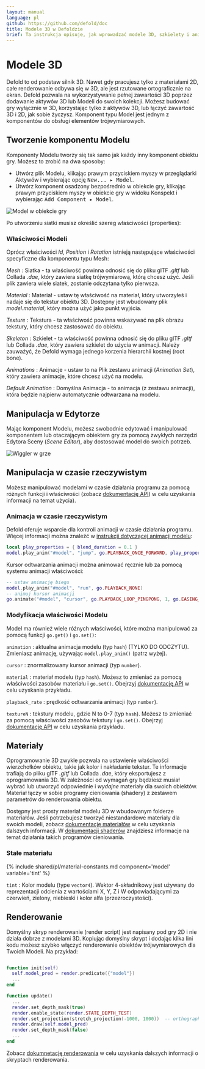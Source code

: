 ```yaml
---
layout: manual
language: pl
github: https://github.com/defold/doc
title: Modele 3D w Defoldzie
brief: Ta instrukcja opisuje, jak wprowadzać modele 3D, szkielety i animacje do gry.
---
```


# Modele 3D

Defold to od podstaw silnik 3D. Nawet gdy pracujesz tylko z materiałami 2D, całe renderowanie odbywa się w 3D, ale jest rzutowane ortograficznie na ekran. Defold pozwala na wykorzystywanie pełnej zawartości 3D poprzez dodawanie aktywów 3D lub Modeli do swoich kolekcji. Możesz budować gry wyłącznie w 3D, korzystając tylko z aktywów 3D, lub łączyć zawartość 3D i 2D, jak sobie życzysz. Komponent typu Model jest jednym z komponentów do obsługi elementów trójwymiarowych.

## Tworzenie komponentu Modelu

Komponenty Modelu tworzy się tak samo jak każdy inny komponent obiektu gry. Możesz to zrobić na dwa sposoby:

- Utwórz plik Modelu, klikając prawym przyciskiem myszy w przeglądarki Aktywów i wybierając opcję <kbd>New... ▸ Model</kbd>.
- Utwórz komponent osadzony bezpośrednio w obiekcie gry, klikając prawym przyciskiem myszy w obiekcie gry w widoku Konspekt i wybierając <kbd>Add Component ▸ Model</kbd>.

![Model w obiekcie gry](/manuals/images/model/model.png)

Po utworzeniu siatki musisz określić szereg właściwości (properties):

### Właściwości Modeli

Oprócz właściwości *Id*, *Position* i *Rotation* istnieją następujące właściwości specyficzne dla komponentu typu Mesh:

*Mesh*
: Siatka - ta właściwość powinna odnosić się do pliku glTF *.gltf* lub Collada *.dae*, który zawiera siatkę trójwymiarową, którą chcesz użyć. Jeśli plik zawiera wiele siatek, zostanie odczytana tylko pierwsza.

*Material*
: Materiał - ustaw tę właściwość na materiał, który utworzyłeś i nadaje się do tekstur obiektu 3D. Dostępny jest wbudowany plik *model.material*, który można użyć jako punkt wyjścia.

*Texture*
: Tekstura - ta właściwość powinna wskazywać na plik obrazu tekstury, który chcesz zastosować do obiektu.

*Skeleton*
: Szkielet - ta właściwość powinna odnosić się do pliku glTF *.gltf* lub Collada *.dae*, który zawiera szkielet do użycia w animacji. Należy zauważyć, że Defold wymaga jednego korzenia hierarchii kostnej (root bone).

*Animations*
: Animacje - ustaw to na Plik zestawu animacji (*Animation Set*), który zawiera animacje, które chcesz użyć na modelu.

*Default Animation*
: Domyślna Animacja - to animacja (z zestawu animacji), która będzie najpierw automatycznie odtwarzana na modelu.

## Manipulacja w Edytorze

Mając komponent Modelu, możesz swobodnie edytować i manipulować komponentem lub otaczającym obiektem gry za pomocą zwykłych narzędzi Edytora Sceny (*Scene Editor*), aby dostosować model do swoich potrzeb.

![Wiggler w grze](/manuals/images/model/ingame.png)

## Manipulacja w czasie rzeczywistym

Możesz manipulować modelami w czasie działania programu za pomocą różnych funkcji i właściwości (zobacz [dokumentację API](/ref/model/)) w celu uzyskania informacji na temat użycia).

### Animacja w czasie rzeczywistym

Defold oferuje wsparcie dla kontroli animacji w czasie działania programu. Więcej informacji można znaleźć w [instrukcji dotyczącej animacji modelu](/pl/manuals/model-animation):

```lua
local play_properties = { blend_duration = 0.1 }
model.play_anim("#model", "jump", go.PLAYBACK_ONCE_FORWARD, play_properties)
```

Kursor odtwarzania animacji można animować ręcznie lub za pomocą systemu animacji właściwości:

```lua
-- ustaw animację biegu
model.play_anim("#model", "run", go.PLAYBACK_NONE)
-- animuj kursor animacji
go.animate("#model", "cursor", go.PLAYBACK_LOOP_PINGPONG, 1, go.EASING_LINEAR, 10)
```

### Modyfikacja właściwości Modelu

Model ma również wiele różnych właściwości, które można manipulować za pomocą funkcji `go.get()` i `go.set()`:

`animation`
: aktualna animacja modelu (typ `hash`) (TYLKO DO ODCZYTU). Zmieniasz animację, używając `model.play_anim()` (patrz wyżej).

`cursor`
: znormalizowany kursor animacji (typ `number`).

`material`
: materiał modelu (typ `hash`). Możesz to zmieniać za pomocą właściwości zasobów materiału i `go.set()`. Obejrzyj [dokumentację API](/ref/model/#material) w celu uzyskania przykładu.

`playback_rate`
: prędkość odtwarzania animacji (typ `number`).

`textureN`
: tekstury modelu, gdzie N to 0-7 (typ `hash`). Możesz to zmieniać za pomocą właściwości zasobów tekstury i `go.set()`. Obejrzyj [dokumentację API](/ref/model/#textureN) w celu uzyskania przykładu.

## Materiały

Oprogramowanie 3D zwykle pozwala na ustawienie właściwości wierzchołków obiektu, takie jak kolor i nakładanie tekstur. Te informacje trafiają do pliku glTF *.gltf* lub Collada *.dae*, który eksportujesz z oprogramowania 3D. W zależności od wymagań gry będziesz musiał wybrać lub utworzyć odpowiednie i _wydajne_ materiały dla swoich obiektów. Materiał łączy w sobie programy cieniowania (shadery) z zestawem parametrów do renderowania obiektu.

Dostępny jest prosty materiał modelu 3D w wbudowanym folderze materiałów. Jeśli potrzebujesz tworzyć niestandardowe materiały dla swoich modeli, zobacz [dokumentację materiałów](/manuals/material) w celu uzyskania dalszych informacji. W [dokumentacji shaderów](/manuals/shader) znajdziesz informacje na temat działania takich programów cieniowania.

### Stałe materiału

{% include shared/pl/material-constants.md component='model' variable='tint' %}

`tint`
: Kolor modelu (type `vector4`). Wektor 4-składnikowy jest używany do reprezentacji odcienia z wartościami X, Y, Z i W odpowiadającymi za czerwień, zielony, niebieski i kolor alfa (przezroczystości).

## Renderowanie

Domyślny skryp renderowanie (render script) jest napisany pod gry 2D i nie działa dobrze z modelami 3D. Kopiując domyślny skrypt i dodając kilka lini kodu możesz szybko włączyć renderowanie obiektów trójwymiarowych dla Twoich Modeli. Na przykład:

  ```lua

  function init(self)
    self.model_pred = render.predicate({"model"})
    ...
  end

  function update()
    ...
    render.set_depth_mask(true)
    render.enable_state(render.STATE_DEPTH_TEST)
    render.set_projection(stretch_projection(-1000, 1000))  -- orthographic
    render.draw(self.model_pred)
    render.set_depth_mask(false)
    ...
  end
  ```

Zobacz [dokumnetację renderowania](/manuals/render) w celu uzyskania dalszych informacji o skryptach renderowania.
